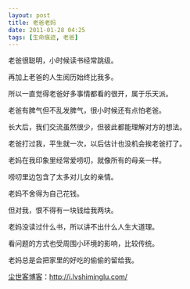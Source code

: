 ```yaml
---
layout: post
title: 老爸老妈
date: 2011-01-28 04:25
tags: [生命痕迹, 老爸]
---
```

老爸很聪明，小时候读书经常跳级。

再加上老爸的人生阅历始终比我多。

所以一直觉得老爸好多事情都看的很开，属于乐天派。

老爸有脾气但不乱发脾气，很小时候还有点怕老爸。

长大后，我们交流虽然很少，但彼此都能理解对方的想法。

老爸打过我，平生就一次，以后估计也没机会挨老爸打了。

老妈在我印象里经常爱唠叨，就像所有的母亲一样。

唠叨里边包含了太多对儿女的亲情。

老妈不舍得为自己花钱。

但对我，恨不得有一块钱给我两块。

老妈没读过什么书，所以讲不出什么人生大道理。

看问题的方式也受周围小环境的影响，比较传统。

老妈总是会把家里的好吃的偷偷的留给我。

<a href="http://i.lvshiminglu.com/">尘世客博客</a>：<a href="http://i.lvshiminglu.com/">http://i.lvshiminglu.com/</a>

